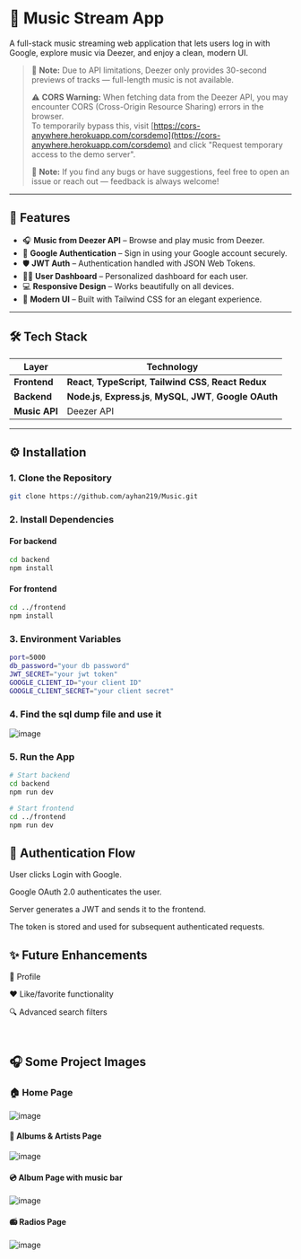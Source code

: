 # 🎵 Music Stream App

A full-stack music streaming web application that lets users log in with Google, explore music via Deezer, and enjoy a clean, modern UI.
> 🎵 **Note:** Due to API limitations, Deezer only provides 30-second previews of tracks — full-length music is not available.
>
> 
> ⚠️ **CORS Warning:** When fetching data from the Deezer API, you may encounter CORS (Cross-Origin Resource Sharing) errors in the browser.  
> To temporarily bypass this, visit [https://cors-anywhere.herokuapp.com/corsdemo](https://cors-anywhere.herokuapp.com/corsdemo) and click "Request temporary access to the demo server".
>
>📝 **Note:** If you find any bugs or have suggestions, feel free to open an issue or reach out — feedback is always welcome!

---

## 🚀 Features

- 🎧 **Music from Deezer API** – Browse and play music from Deezer.
- 🔐 **Google Authentication** – Sign in using your Google account securely.
- 🛡️ **JWT Auth** – Authentication handled with JSON Web Tokens.
- 🧑‍💼 **User Dashboard** – Personalized dashboard for each user.
- 💻 **Responsive Design** – Works beautifully on all devices.
- 🎨 **Modern UI** – Built with Tailwind CSS for an elegant experience.

---

## 🛠️ Tech Stack

| Layer      | Technology                               |
|------------|------------------------------------------|
| **Frontend** | **React**, **TypeScript**, **Tailwind CSS**, **React Redux**          |
| **Backend**  | **Node.js**, **Express.js**, **MySQL**, **JWT**, **Google OAuth** |
| **Music API**| Deezer API                              |

---

## ⚙️ Installation

### 1. Clone the Repository

```bash
git clone https://github.com/ayhan219/Music.git
```

### 2. Install Dependencies

#### For backend

```bash
cd backend
npm install
```

#### For frontend
```bash
cd ../frontend
npm install
```
### 3. Environment Variables
```bash
port=5000
db_password="your db password"
JWT_SECRET="your jwt token"
GOOGLE_CLIENT_ID="your client ID"
GOOGLE_CLIENT_SECRET="your client secret"
```

### 4. Find the sql dump file and use it
![image](https://github.com/user-attachments/assets/3f4c5ca6-313d-41b3-a827-2fa4daf7d59b)


### 5. Run the App
```bash
# Start backend
cd backend
npm run dev

# Start frontend
cd ../frontend
npm run dev
```

##  🔑 Authentication Flow
User clicks Login with Google.

Google OAuth 2.0 authenticates the user.

Server generates a JWT and sends it to the frontend.

The token is stored and used for subsequent authenticated requests.

##   ✨ Future Enhancements
📝 Profile

❤️ Like/favorite functionality

🔍 Advanced search filters

<br />

##  🎧 Some Project Images

###  🏠 Home Page
![image](https://github.com/user-attachments/assets/99da7b39-710e-4d97-8cdd-5fc68502e7d1)

#### 🎨 Albums & Artists Page
![image](https://github.com/user-attachments/assets/8059cfc4-d514-4982-84ab-dad5d5023d08)

#### 💿 Album Page with music bar
![image](https://github.com/user-attachments/assets/437a087f-14c6-41e9-956b-b0e03e9f50f8)

#### 📻 Radios Page
![image](https://github.com/user-attachments/assets/3e5e32ca-0353-4acd-b6d1-d97e467b9485)





